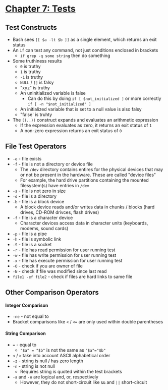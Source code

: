 # [Chapter 7: Tests](https://tldp.org/LDP/abs/html/tests.html)

## Test Constructs

* Bash sees `[[ $a -lt $b ]]` as a single element, which returns an exit status
* An `if` can test any command, not just conditions enclosed in brackets
  * `if grep -q some string` then do something
* Some truthiness results
  * `0` is truthy
  * `1` is truthy
  * `-1` is truthy
  * `NULL` / `[]` is falsy
  * "xyz" is truthy
  * An uninitialized variable is false
    * Can do this by doing `if [ $not_initialized ]` or more correctly `if [ -n "$not_initialized" ]`
  * An initialized variable that is set to a null value is also falsy
  * "false` is truhty
* The `((..))` construct expands and evaluates an arithmetic expression
  * If the expression evaluates as zero, it returns an exit status of `1`
  * A non-zero expression returns an exit status of `0`


## File Test Operators

* `-e` - file exists
* `-f` - file is not a directory or device file
  * The `/dev` directory contains entires for the physical devices that may or not be present in the hardware. These are called "device files"
  * For example, the hard drive partitions containing the mounted filesystem(s) have entries in `/dev`
* `-s` - file is not zero in size
* `-d` - file is a directory
* `-b` - file is a block device
  * A block device reads and/or writes data in chunks / blocks (hard drives, CD-ROM drivces, flash drives)
* `-f` - file is a character device
  * Character devices access data in character units (keyboards, modems, sound cards)
* `-p` - file is a pipe
* `-h` - file is symbolic link
* `-S` - file is a socket
* `-r` - file has read permission for user running test
* `-w` - file has write permission for user running test
* `-x` - file has execute permission for user running test
* `-O` - check if you are owner of file
* `-N` - check if file was modified since last read
* `file1 -ef file2` - check if files are hard links to same file

## Other Comparison Operators

#### Integer Comparison

* `-ne` - not equal to
* Bracket comparisons like `<` / `<=` are only used within double parentheses

#### String Comparison

* `=` - equal to
  * `"$a" = "$b"` is not the same as `"$a"="$b"`
* `<` / `>` take into account ASCII alphabetical order
* `-z` - string is null / has zero length
* `-n` - string is not null
  * Requires string is quoted within the test brackets
* `-a` and `-o` are logical and, or, respectively
  * However, they do not short-circuit like `&&` and `||` short-circuit
